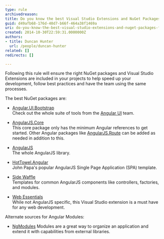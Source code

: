 ```yaml
---
type: rule
archivedreason: 
title: Do you know the best Visual Studio Extensions and NuGet Packages for AngularJS?
guid: d49afb68-176d-40d7-b66f-464a38f1469a
uri: do-you-know-the-best-visual-studio-extensions-and-nuget-packages-for-angularjs
created: 2014-10-30T22:59:31.0000000Z
authors:
- title: Duncan Hunter
  url: /people/duncan-hunter
related: []
redirects: []

---
```


Following this rule will ensure the right NuGet packages and Visual Studio Extensions are included in your projects to help speed up your development, follow best practices and have the team using the same processes.

<!--endintro-->

The best NuGet packages are:

- [Angular.UI.Bootstrap](https://www.nuget.org/packages/Angular.UI.Bootstrap)   
Check out the whole suite of tools from the [Angular UI](https://angular-ui.github.io/) team.
 
- [AngularJS.Core](https://www.nuget.org/packages/AngularJS.Core/)   
This core package only has the minimum Angular references to get started. Other Angular packages like [AngularJS.Route](https://www.nuget.org/packages/AngularJS.Route/) can be added as needed in addition to this.

- [AngularJS](https://www.nuget.org/packages/angularjs)   
The whole AngularJS library.

- [HotTowel.Angular](https://www.nuget.org/packages/HotTowel.Angular/)   
John Papa's popular AngularJS Single Page Application (SPA) template.

- [Side Waffle](http://sidewaffle.com/)   
Templates for common AngularJS components like controllers, factories, and modules.

- [Web Essentials](http://vswebessentials.com/)   
While not AngularJS specific, this Visual Studio extension is a must have for any web development.

Alternate sources for Angular Modules:

- [NgModules](https://angular.io/guide/ngmodules)
Modules are a great way to organize an application and extend it with capabilities from external libraries.
